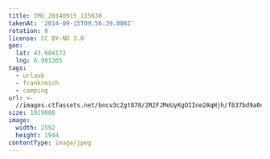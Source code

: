 ```yaml
---
title: IMG_20140915_115638
takenAt: '2014-09-15T09:56:39.000Z'
rotation: 0
license: CC BY-ND 3.0
geo:
  lat: 43.604172
  lng: 6.901305
tags:
  - urlaub
  - frankreich
  - camping
url: >-
  //images.ctfassets.net/bncv3c2gt878/2R2FJMoUyKgOIIne2AqHjh/f837bd9a0c55d3d960e723de6127885c/img_20140915_115638_27697097243_o
size: 1929008
image:
  width: 2592
  height: 1944
contentType: image/jpeg
---
```


